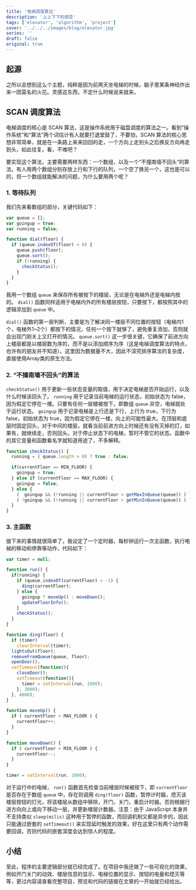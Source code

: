 ```yaml
---
title: '电梯调度算法'
description: '上上下下的感受'
tags: ['elevator', 'algorithm', 'project']
cover: '../../../images/blog/elevator.jpg'
series: ''
draft: false
original: true
---
```


## 起源

之所以会想到这么个主题，纯粹是因为前两天坐电梯的时候，脑子里某条神经炸出来一团莫名的火花。灵感这东西，不定什么时候说来就来。

## SCAN 调度算法

电梯调度的核心是 SCAN 算法，这是操作系统用于磁盘调度的算法之一。看到“操作系统”和“算法”两个词估计有人就要打退堂鼓了，不要怕，SCAN 算法的核心思想非常简单，就是在一条路上来来回回的走，一个方向上走到头之后换反方向再走到头，如此往复。看，不难吧？

要实现这个算法，主要需要两样东西：一个数组，以及一个“不撞南墙不回头”的算法。有人用两个数组分别存放上行和下行的队列，一个空了换另一个，这也是可以的，但一个数组就能解决的问题，为什么要用两个呢？

### 1. 等待队列

我们先来看数组的部分，关键代码如下：

```js
var queue = [];
var goingup = true;
var running = false;

function dial(floor) {
  if (queue.indexOf(floor) < 0) {
    queue.push(floor);
    queue.sort();
    if (!running) {
      checkStatus();
    }
  }
}
```

我用一个数组 `queue` 来保存所有被按下的楼层，无论是在电梯外还是电梯内按的。 `dial()` 函数同样适用于电梯内外的所有楼层按钮，只要按下，都按照其中的逻辑添加到 `queue` 中。

`dial()` 函数的第一层判断，主要是为了解决同一楼层不同位置的按钮（电梯内1个，电梯外1~2个）都按下的情况，任何一个按下就够了，避免重复添加，否则就会出现门刚关上又打开的情况。 `queue.sort()` 这一步很关键，它确保了前进方向上楼层都是以楼层数为序的，而不是以添加顺序为序（这是电梯调度算法的特点，也许有的朋友并不知道）。这里因为数据量不大，因此不深究排序算法的复杂度，直接使用Array类的原生方法。

### 2. “不撞南墙不回头”的算法

`checkStatus()` 用于更新一些状态变量的取值，用于决定电梯是否开始运行，以及什么时候该回头了。 `running` 用于记录当前电梯的运行状态，初始状态为 false，因为假定它停在一楼。只要有任何一层楼被按下，即数组 `queue` 非空，电梯就处于运行状态。 `goingup` 用于记录电梯是上行还是下行，上行为 true，下行为 false，初始状态为 true，因为假定它停在一楼，向上的可能性最大。在顶层和底层时固定回头，对于中间的楼层，就看当前前进方向上时候还有没有灭掉的灯，如果有，就继续走，否则回头。对于停止状态下的电梯，暂时不管它的状态。函数中的其它变量和函数看名字就知道用途了，不多解释。

```js
function checkStatus() {
  running = ( queue.length > 0) ? true : false;

  if(currentFloor == MIN_FLOOR) {
    goingup = true;
  } else if (currentFloor == MAX_FLOOR) {
    goingup = false;
  } else {
    (  goingup && (!running || currentFloor < getMaxInQueue(queue)) ) ? goingup = true  : goingup = false;
    ( !goingup && (!running || currentFloor > getMinInQueue(queue)) ) ? goingup = false : goingup = true;
  }
}
```

### 3. 主函数

接下来的事情就很简单了，我设定了一个定时器，每秒钟运行一次主函数，执行电梯的移动和停靠等动作，代码如下：

```js
var timer = null;

function run() {
  if(running) {
    if (queue.indexOf(currentFloor) > -1) {
      ding(currentFloor);
    } else {
      goingup ? moveUp() : moveDown();
      updateFloorInfo();
    }
    checkStatus();
  }
}

function ding(floor) {
  if (timer)
    clearInterval(timer);
  lightsOut(floor);
  removeFromQueue(queue, floor);
  openDoor();
  setTimeout(function(){
    closeDoor();
    setTimeout(function(){
      timer = setInterval(run, 1000);
    }, 3000);
  }, 4000);
}

function moveUp() {
  if ( currentFloor < MAX_FLOOR ) {
    currentFloor++;
  }
}

function moveDown() {
  if ( currentFloor > MIN_FLOOR ) {
    currentFloor--;
  }
}

timer = setInterval(run, 1000);
```

对于运行中的电梯， `run()` 函数首先检查当前楼层时候被按下，即 `currentFloor` 是否存在于数组 `queue` 中，存在则调用 `ding(floor)` 函数，暂停计时器，熄灭该楼层按钮的灯光，将该楼层从数组中移除，开门，关门，重启计时器。否则根据行进方向向上或向下移动一层，并更新楼层计数器。注意：由于 JavaScript 本身并不支持类似 `sleep(milis)` 这种用于暂停的函数，而回调机制又都是异步的，因此只能通过嵌套的 `setTimeout()` 来实现延时触发的效果，好在这里只有两个动作需要回调，否则代码的嵌套深度会达到惊人的程度。

## 小结

至此，程序的主要逻辑部分就已经完成了。在项目中我还做了一些可视化的效果，例如开门关门的动效、楼层信息的显示、电梯位置的显示、按钮的电量和熄灭等等，更过内容请查看完整项目，预览和代码的链接在文章的一开始就已经给出。
